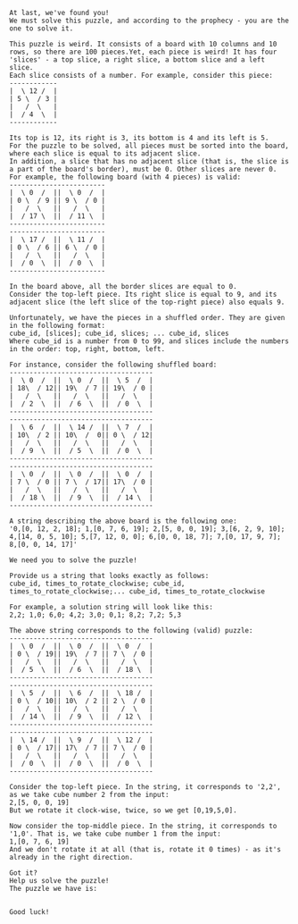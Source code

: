     At last, we've found you!
    We must solve this puzzle, and according to the prophecy - you are the one to solve it.

    This puzzle is weird. It consists of a board with 10 columns and 10 rows, so there are 100 pieces.Yet, each piece is weird! It has four 'slices' - a top slice, a right slice, a bottom slice and a left slice.
    Each slice consists of a number. For example, consider this piece:
    ------------
    |  \ 12 /  |
    | 5 \  / 3 |
    |   /  \   |
    |  / 4  \  |
    ------------    
    
    Its top is 12, its right is 3, its bottom is 4 and its left is 5.
    For the puzzle to be solved, all pieces must be sorted into the board, where each slice is equal to its adjacent slice.
    In addition, a slice that has no adjacent slice (that is, the slice is a part of the board's border), must be 0. Other slices are never 0.
    For example, the following board (with 4 pieces) is valid:
    ------------------------
    |  \ 0  /  ||  \ 0  /  |
    | 0 \  / 9 || 9 \  / 0 |
    |   /  \   ||   /  \   |
    |  / 17 \  ||  / 11 \  |
    ------------------------
    ------------------------
    |  \ 17 /  ||  \ 11 /  |
    | 0 \  / 6 || 6 \  / 0 |
    |   /  \   ||   /  \   |
    |  / 0  \  ||  / 0  \  |
    ------------------------
    
    In the board above, all the border slices are equal to 0.
    Consider the top-left piece. Its right slice is equal to 9, and its adjacent slice (the left slice of the top-right piece) also equals 9.
    
    Unfortunately, we have the pieces in a shuffled order. They are given in the following format:
    cube_id, [slices]; cube_id, slices; ... cube_id, slices
    Where cube_id is a number from 0 to 99, and slices include the numbers in the order: top, right, bottom, left.
    
    For instance, consider the following shuffled board:
    ------------------------------------
    |  \ 0  /  ||  \ 0  /  ||  \ 5  /  |
    | 18\  / 12|| 19\  / 7 || 19\  / 0 |
    |   /  \   ||   /  \   ||   /  \   |
    |  / 2  \  ||  / 6  \  ||  / 0  \  |
    ------------------------------------
    ------------------------------------
    |  \ 6  /  ||  \ 14 /  ||  \ 7  /  |
    | 10\  / 2 || 10\  /  0|| 0 \  / 12|
    |   /  \   ||   /  \   ||   /  \   |
    |  / 9  \  ||  / 5  \  ||  / 0  \  |
    ------------------------------------
    ------------------------------------
    |  \ 0  /  ||  \ 0  /  ||  \ 0  /  |
    | 7 \  / 0 || 7 \  / 17|| 17\  / 0 |
    |   /  \   ||   /  \   ||   /  \   |
    |  / 18 \  ||  / 9  \  ||  / 14 \  |
    ------------------------------------
    
    A string describing the above board is the following one:
    '0,[0, 12, 2, 18]; 1,[0, 7, 6, 19]; 2,[5, 0, 0, 19]; 3,[6, 2, 9, 10]; 4,[14, 0, 5, 10]; 5,[7, 12, 0, 0]; 6,[0, 0, 18, 7]; 7,[0, 17, 9, 7]; 8,[0, 0, 14, 17]'
    
    We need you to solve the puzzle!
    
    Provide us a string that looks exactly as follows:
    cube_id, times_to_rotate_clockwise; cube_id, times_to_rotate_clockwise;... cube_id, times_to_rotate_clockwise
    
    For example, a solution string will look like this:
    2,2; 1,0; 6,0; 4,2; 3,0; 0,1; 8,2; 7,2; 5,3
    
    The above string corresponds to the following (valid) puzzle:
    ------------------------------------
    |  \ 0  /  ||  \ 0  /  ||  \ 0  /  |
    | 0 \  / 19|| 19\  / 7 || 7 \  / 0 |
    |   /  \   ||   /  \   ||   /  \   |
    |  / 5  \  ||  / 6  \  ||  / 18 \  |
    ------------------------------------
    ------------------------------------
    |  \ 5  /  ||  \ 6  /  ||  \ 18 /  |
    | 0 \  / 10|| 10\  / 2 || 2 \  / 0 |
    |   /  \   ||   /  \   ||   /  \   |
    |  / 14 \  ||  / 9  \  ||  / 12 \  |
    ------------------------------------
    ------------------------------------
    |  \ 14 /  ||  \ 9  /  ||  \ 12 /  |
    | 0 \  / 17|| 17\  / 7 || 7 \  / 0 |
    |   /  \   ||   /  \   ||   /  \   |
    |  / 0  \  ||  / 0  \  ||  / 0  \  |
    ------------------------------------
    
    Consider the top-left piece. In the string, it corresponds to '2,2', as we take cube number 2 from the input:
    2,[5, 0, 0, 19]
    But we rotate it clock-wise, twice, so we get [0,19,5,0].
    
    Now consider the top-middle piece. In the string, it corresponds to '1,0'. That is, we take cube number 1 from the input:
    1,[0, 7, 6, 19]
    And we don't rotate it at all (that is, rotate it 0 times) - as it's already in the right direction.
    
    Got it?
    Help us solve the puzzle!
    The puzzle we have is:
    
    
    Good luck!
